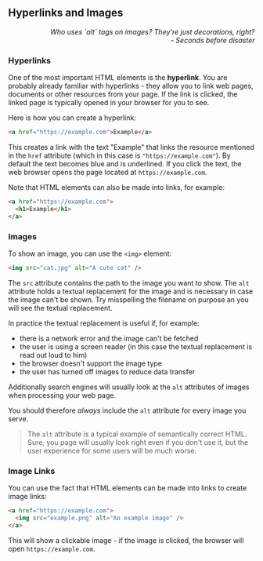## Hyperlinks and Images

<div style="text-align: right"> <i> Who uses `alt` tags on images? They're just decorations, right? <br> - Seconds before disaster </i> </div>

### Hyperlinks

One of the most important HTML elements is the **hyperlink**.
You are probably already familiar with hyperlinks - they allow you to link web pages, documents or other resources from your page.
If the link is clicked, the linked page is typically opened in your browser for you to see.

Here is how you can create a hyperlink:

```html
<a href="https://example.com">Example</a>
```

This creates a link with the text "Example" that links the resource mentioned in the `href` attribute (which in this case is `"https://example.com"`).
By default the text becomes blue and is underlined.
If you click the text, the web browser opens the page located at `https://example.com`.

Note that HTML elements can also be made into links, for example:

```html
<a href="https://example.com">
  <h1>Example</h1>
</a>
```

### Images

To show an image, you can use the `<img>` element:

```html
<img src="cat.jpg" alt="A cute cat" />
```

The `src` attribute contains the path to the image you want to show.
The `alt` attribute holds a textual replacement for the image and is necessary in case the image can't be shown.
Try misspelling the filename on purpose an you will see the textual replacement.

In practice the textual replacement is useful if, for example:

- there is a network error and the image can't be fetched
- the user is using a screen reader (in this case the textual replacement is read out loud to him)
- the browser doesn't support the image type
- the user has turned off images to reduce data transfer

Additionally search engines will usually look at the `alt` attributes of images when processing your web page.

You should therefore _always_ include the `alt` attribute for every image you serve.

> The `alt` attribute is a typical example of semantically correct HTML.
> Sure, you page will usually look right even if you don't use it, but the user experience for some users will be much worse.

### Image Links

You can use the fact that HTML elements can be made into links to create image links:

```html
<a href="https://example.com">
  <img src="example.png" alt="An example image" />
</a>
```

This will show a clickable image - if the image is clicked, the browser will open `https://example.com`.
